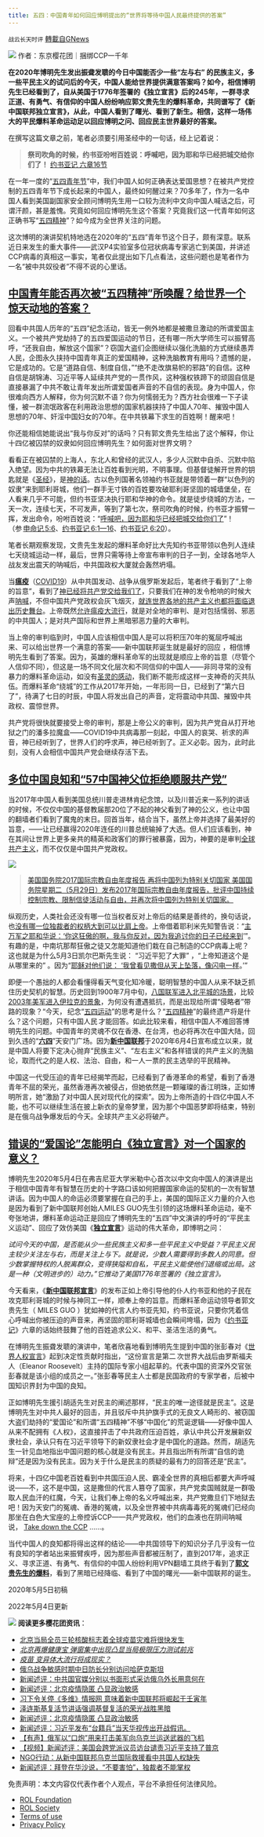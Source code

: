 ```yaml
---
title: 五四：中国青年如何回应博明提出的“世界将等待中国人民最终提供的答案”
---
```

`战云长天时评` [轉載自GNews](https://gnews.org/zh-hans/2465081/)

![](https://assets.gnews.org/wp-content/uploads/2022/05/a84587d61e6083da9214c1f7a88f3d6-scaled.jpg) 
作者：东京樱花团｜捆绑CCP一千年

**在2020年博明先生发出振聋发聩的今日中国能否少一些“左与右” 的民族主义，多一些平民主义的试问后的今天，中国人能给世界提供满意答案吗？如今，相信博明先生已经看到了，自从美国于1776年签署的《独立宣言》后的245年，一群寻求正道、有勇气、有信仰的中国人纷纷响应郭文贵先生的爆料革命，共同谱写了《新中国联邦独立宣言》，从此，中国人看到了曙光、看到了新生。相信，这样一场伟大的平民爆料革命运动足以回应博明之问、回应民主世界最好的答案。**
 
在撰写这篇文章之前，笔者必须要引用圣经中的一句话，经上记着说：

> **祭司吹角的时候，约书亚吩咐百姓说：呼喊吧，因为耶和华已经把城交给你们了！**
> [约书亚记 六章16节](https://wd.bible/jos.6.16.rcuv_s_s)

在一年一度的“[五四青年节](https://www.britannica.com/event/May-Fourth-Movement)”中，我们中国人如何正确表达爱国思想？在被共产党控制的五四青年节下成长起来的中国人，最终如何醒过来？70多年了，作为一名中国人看到美国副国家安全顾问博明先生用一口较为流利中文向中国人喊话之后，可谓汗颜，甚是羞愧。究竟如何回应博明先生这个答案？究竟我们这一代青年如何这正确书写“[五四精神](https://www.britannica.com/event/May-Fourth-Movement#:~:text=%E9%99%88%E7%8B%AC%E7%A7%80%EF%BC%8C%E5%BC%80%E5%A7%8B%E9%BC%93%E5%8A%A8%E4%B8%AD%E5%9B%BD%E7%A4%BE%E4%BC%9A%E7%9A%84%E6%94%B9%E9%9D%A9%E5%92%8C%E5%8A%A0%E5%BC%BA%E3%80%82%E4%BD%9C%E4%B8%BA%E5%85%B6%E4%B8%AD%E7%9A%84%E4%B8%80%E9%83%A8%E5%88%86%E6%96%B0%E6%96%87%E5%8C%96%E8%BF%90%E5%8A%A8%EF%BC%8C%E4%BB%96%E4%BB%AC%E6%94%BB%E5%87%BB%E4%BC%A0%E7%BB%9F%E5%84%92%E5%AE%B6%E6%80%9D%E6%83%B3%EF%BC%8C%E5%B4%87%E5%B0%9A%E8%A5%BF%E6%96%B9%E6%80%9D%E6%83%B3%EF%BC%8C%E7%89%B9%E5%88%AB%E6%98%AF%E7%A7%91%E5%AD%A6%E5%92%8C%E6%B0%91%E4%B8%BB%E3%80%82%E4%BB%96%E4%BB%AC%E5%AF%B9%E8%87%AA%E7%94%B1%E4%B8%BB%E4%B9%89%E3%80%81%E5%AE%9E%E7%94%A8%E4%B8%BB%E4%B9%89%E3%80%81%E6%B0%91%E6%97%8F%E4%B8%BB%E4%B9%89%E3%80%81%E6%97%A0%E6%94%BF%E5%BA%9C%E4%B8%BB%E4%B9%89%E5%92%8C%E7%A4%BE%E4%BC%9A%E4%B8%BB%E4%B9%89%E7%9A%84%E6%8E%A2%E7%A9%B6%E4%B8%BA%E6%89%B9%E5%88%A4%E4%B8%AD%E5%9B%BD%E4%BC%A0%E7%BB%9F%E4%BC%A6%E7%90%86%E3%80%81%E5%93%B2%E5%AD%A6%E3%80%81%E5%AE%97%E6%95%99%E4%BB%A5%E5%8F%8A%E7%A4%BE%E4%BC%9A%E5%92%8C%E6%94%BF%E6%B2%BB%E5%88%B6%E5%BA%A6%E6%8F%90%E4%BE%9B%E4%BA%86%E5%9F%BA%E7%A1%80%E3%80%82)”？如今成为全世界关注的问题。
 
这次博明的演讲契机特地选在2020年的“五四”青年节这个日子，颇有深意。联系近日来发生的重大事件——武汉P4实验室多位冠状病毒专家逃亡到美国，并讲述CCP病毒的真相这一事实，笔者仅此提出如下几点看法，这些问题也是笔者作为一名“被中共奴役者”不得不说的心里话。
 
## **[中国青年能否再次被“五四精神”所唤醒？](https://www.britannica.com/event/May-Fourth-Movement)[给世界一个惊天动地的答案？](https://www.dw.com/zh/%E5%85%AD%E5%9B%9B%E5%BD%93%E5%A4%A9%E9%83%9D%E6%B5%B7%E4%B8%9C%E5%AE%A3%E8%AF%BB%E6%96%B0%E4%B8%AD%E5%9B%BD%E6%88%90%E7%AB%8B%E5%AE%A3%E8%A8%80/a-53681974)** 
 
回看中共国人历年的“五四”纪念活动，皆无一例外地都是被撒旦激动的所谓爱国主义。一个被共产党劫持了的五四爱国运动的节日，还有哪一所大学师生可以振臂高呼，“还我自由，解放这个国家”？窃国大盗们企图继续以强化洗脑的方式继续愚弄人民，企图永久挟持中国青年真正的爱国精神，这种洗脑教育有用吗？遗憾的是，它是成功的。它是“道路自信、制度自信，”“绝不走改旗易帜的邪路”的自信。这种自信是胡锦涛、习近平等人延续共产党的一贯作风，这种强权铁蹄下的顽固自信是直接暴漏了中共不敢让青年发出所谓爱国者声音的不自信的表现。身为中国人，你很难向西方人解释，你为何沉默不语？你为何懦弱无为？西方社会很难一下子读懂，被一群流氓政客在利用政治思想的国家机器挟持了中国人70年、摧毁中国人思想的70年、奸淫中国妇女的70年。在中共铁幕下求生的百姓啊！醒来吧！
 
你还能相信她能说出“我与你反对”的话吗？只有郭文贵先生给出了这个解释，你让十四亿被囚禁的奴隶如何回应博明先生？如何面对世界文明？
 
看看正在被囚禁的上海人，东北人和曾经的武汉人，多少人沉默中自杀、沉默中陷入绝望。因为中共的铁幕无法让百姓看到光明，不明事理。但基督徒解开世界的钥匙就是《[圣经](https://wd.bible/gen.1.cunps)》，是[神的话](https://wd.bible/luk.1.37.cunps#:~:text=37%E5%9B%A0%E4%B8%BA%EF%BC%8C%E5%87%BA%E4%BA%8E-,%E7%A5%9E%E7%9A%84%E8%AF%9D,-%EF%BC%8C%E6%B2%A1%E6%9C%89%E4%B8%80%E5%8F%A5%E4%B8%8D)。古以色列国著名领袖约书亚就是带领着一群“以色列的奴隶”来到耶利哥城，他们一群手无寸铁的百姓要攻破耶利哥坚固的城墙堡垒，在人看来几乎不可能，但约书亚坚决执行耶和华神的命令。就是徒步绕城的方法，一天一次，连续七天，不可发声，等到了第七次，祭司吹角的时候，约书亚才振臂一挥，发出命令，吩咐百姓说：“[呼喊吧，因为耶和华已经把城交给你们了](https://wd.bible/jos.6.16.cunps)”！（参 [申命记 5:6](https://wd.bible/deu.5.cunps#:~:text=6%E2%80%9C%E2%80%98%E6%88%91%E6%98%AF%E8%80%B6%E5%92%8C%E5%8D%8E,%E6%9C%89%E5%88%AB%E7%9A%84%E7%A5%9E%E3%80%82)、[约书亚记 6:1—16](https://wd.bible/jos.6.cunps#:~:text=1%20%E8%80%B6%E5%88%A9,%E4%BA%A4%E7%BB%99%E4%BD%A0%E4%BB%AC%E4%BA%86%EF%BC%81)、[约书亚记 6:20](https://wd.bible/jos.6.cunps#:~:text=20%E4%BA%8E%E6%98%AF%E7%99%BE%E5%A7%93%E5%91%BC%E5%96%8A%EF%BC%8C%E7%A5%AD%E5%8F%B8%E4%B9%9F%E5%90%B9%E8%A7%92%E3%80%82%E7%99%BE%E5%A7%93%E5%90%AC%E8%A7%81%E8%A7%92%E5%A3%B0%EF%BC%8C%E4%BE%BF%E5%A4%A7%E5%A3%B0%E5%91%BC%E5%96%8A%EF%BC%8C%E5%9F%8E%E5%A2%99%E5%B0%B1%E5%A1%8C%E9%99%B7%EF%BC%8C%E7%99%BE%E5%A7%93%E4%BE%BF%E4%B8%8A%E5%8E%BB%E8%BF%9B%E5%9F%8E%EF%BC%8C%E5%90%84%E4%BA%BA%E5%BE%80%E5%89%8D%E7%9B%B4%E4%B8%8A%EF%BC%8C%E5%B0%86%E5%9F%8E%E5%A4%BA%E5%8F%96)）。
 
笔者长期观察发现，文贵先生发起的爆料革命好比大先知约书亚带领以色列人连续七天绕城运动一样，最后，世界只需等待上帝宣布审判的日子一到，全球各地华人战友发出震天的呐喊后，中共国政权大厦就会轰然坍塌。
 
当[**瘟疫**](https://wd.bible/2ch.20.9.cunps)（[COVID19](https://www.worldometers.info/coronavirus/)）从中共国发动、战争从俄罗斯发起后，笔者终于看到了“上帝的旨意”，看到了[神已经将共产党交给我们了](https://wd.bible/deu.7.23.cunps)，只要我们在神的发令枪响的时候大声[呐喊](https://wd.bible/jer.50.15.cunps)，不但中国共产党政权会灰飞烟灭，[就连世界各地的共产主义也都将面临退出历史舞台](https://www.abc.net.au/news/2020-01-05/chinas-communist-party-is-at-a-fatal-age-for-one-party-regimes/11807138)。上帝既然[允许瘟疫大流行](https://wd.bible/jer.29.18.cunps)，就是对全地的审判、是对包括懦弱、邪恶的中共国人；是对共产国际和世界上黑暗邪恶力量的大审判。
 
当上帝的审判临到时，中国人应该相信中国人是可以将积压70年的冤屈呼喊出来、可以给出世界一个满意的答案——新中国联邦诞生就是最好的回应 ，相信博明先生看到了答案。因为，英雄的爆料革命军的出现就是顺应上帝的旨意（尽管个人信仰不同），但这是一场不同文化层次和不同信仰的中国人——非同寻常的没有暴力的爆料革命运动，如没有[圣灵的感动](https://wd.bible/1th.5.19.cunps)，我们断不能形成这样一支神奇的灭共队伍。而爆料革命“绕城”的工作从2017年开始，一年形同一日，已经到了“第六日了”，待满了七日的时辰，中国人将发出自己的声音，定将震动中共国、摧毁中共政权、震惊世界。
 
共产党将很快就要接受上帝的审判，那是上帝公义的审判，因为共产党自从打开地狱之门的潘多拉魔盒——COVID19中共病毒那一刻起，中国人的哀哭、祈求的声音，神已经听到了，世界人们的呼求声，神已经听到了。正义必彰。因为，此时此刻，没有人会相信中国共产党会继续存活下去。
 
## [**多位中国良知和“57中国神父位拒绝顺服共产党”**](https://zh.bitterwinter.org/tension-escalates-in-the-diocese-of-mindong/)
 
当2017年中国人看到美国总统川普走进林肯纪念馆，以及川普近来一系列的讲话的时候，不仅仅中国的基督教届那20位了不起的神父看到了神的公义，也让中国的翻墙者们看到了魔鬼的末日。回首当年，结合当下，虽然上帝并选择了最美好的旨意，——让已经赢得2020年连任的川普总统输掉了大选。但人们应该看到，神在其间让世界上更多亲共的精英和政客们的罪行被暴露，因为，神要的是审判[全球共产主义](https://en.wikipedia.org/wiki/World_communism)，而不仅仅是中国共产党政权。
 
![](https://pbs.twimg.com/media/DebmLIyU8AAoB7f?format=jpg&amp;name=4096x4096)

> [美国国务院2017国际宗教自由年度报告 再将中国列为特别关切国家 美国国务院星期二（5月29日）发布2017年国际宗教自由年度报告，批评中国持续控制宗教、限制信徒活动与自由，并再次将中国列为特别关切国家。](https://twitter.com/RFA_Chinese/status/1001741110346108928?s=20&amp;t=mUPczuog6PUrSTtwNlNFhg)

纵观历史，人类社会还没有哪一位当权者反对上帝后的结果是善终的，换句话说，也[没有哪一位独裁者的权柄大到可以比肩上帝](https://wd.bible/isa.14.15.cunps#:~:text=%E6%88%91%E8%A6%81%E5%8D%87%E5%88%B0%E9%AB%98,%E6%B7%B1%E4%B9%8B%E5%A4%84%E3%80%82)。上帝借着耶利米先知警告说：“[主万军之耶和华说：‘你这狂傲的啊，我与你反对，因为我追讨你的日子已经来到](https://wd.bible/jer.50.31.cunps#:~:text=31%E4%B8%BB%E4%B8%87,%E6%97%A5%E5%AD%90%E5%B7%B2%E7%BB%8F%E6%9D%A5%E5%88%B0%E3%80%82)’”。有趣的是，中南坑那帮狂傲之徒又怎能知道他们栽在自己制造的CCP病毒上呢？这也就是为什么5月3日凯尔巴斯先生说： “习近平犯了大罪” ，“上帝知道这个是从哪里来的” 。因为“[耶稣对他们说： ‘我曾看见撒但从天上坠落，像闪电一样](https://wd.bible/luk.10.18.cunps)。’”
 
即便一个愚拙的人都会看懂得看天气变化知冷暖，聪明智慧的中国人从来不缺乏抓住历史契机的智慧。历史回到1900年7月中旬，[八国联军进入北平城的场景](https://www.youtube.com/watch?v=qALS7hwenWQ)，比较[2003年美军进入伊拉克的景象](https://edition.cnn.com/2003/WORLD/meast/03/21/sprj.irq.safwan/index.html)，为何没有遭遇抵抗，而是出现给所谓“侵略者”带路的现象？“今天， 纪念“[五四运动](https://www.britannica.com/event/May-Fourth-Movement)”的思考是什么？“[五四精神](https://www.britannica.com/event/May-Fourth-Movement#:~:text=%E9%99%88%E7%8B%AC%E7%A7%80%EF%BC%8C%E5%BC%80%E5%A7%8B%E9%BC%93%E5%8A%A8%E4%B8%AD%E5%9B%BD%E7%A4%BE%E4%BC%9A%E7%9A%84%E6%94%B9%E9%9D%A9%E5%92%8C%E5%8A%A0%E5%BC%BA%E3%80%82%E4%BD%9C%E4%B8%BA%E5%85%B6%E4%B8%AD%E7%9A%84%E4%B8%80%E9%83%A8%E5%88%86%E6%96%B0%E6%96%87%E5%8C%96%E8%BF%90%E5%8A%A8%EF%BC%8C%E4%BB%96%E4%BB%AC%E6%94%BB%E5%87%BB%E4%BC%A0%E7%BB%9F%E5%84%92%E5%AE%B6%E6%80%9D%E6%83%B3%EF%BC%8C%E5%B4%87%E5%B0%9A%E8%A5%BF%E6%96%B9%E6%80%9D%E6%83%B3%EF%BC%8C%E7%89%B9%E5%88%AB%E6%98%AF%E7%A7%91%E5%AD%A6%E5%92%8C%E6%B0%91%E4%B8%BB%E3%80%82%E4%BB%96%E4%BB%AC%E5%AF%B9%E8%87%AA%E7%94%B1%E4%B8%BB%E4%B9%89%E3%80%81%E5%AE%9E%E7%94%A8%E4%B8%BB%E4%B9%89%E3%80%81%E6%B0%91%E6%97%8F%E4%B8%BB%E4%B9%89%E3%80%81%E6%97%A0%E6%94%BF%E5%BA%9C%E4%B8%BB%E4%B9%89%E5%92%8C%E7%A4%BE%E4%BC%9A%E4%B8%BB%E4%B9%89%E7%9A%84%E6%8E%A2%E7%A9%B6%E4%B8%BA%E6%89%B9%E5%88%A4%E4%B8%AD%E5%9B%BD%E4%BC%A0%E7%BB%9F%E4%BC%A6%E7%90%86%E3%80%81%E5%93%B2%E5%AD%A6%E3%80%81%E5%AE%97%E6%95%99%E4%BB%A5%E5%8F%8A%E7%A4%BE%E4%BC%9A%E5%92%8C%E6%94%BF%E6%B2%BB%E5%88%B6%E5%BA%A6%E6%8F%90%E4%BE%9B%E4%BA%86%E5%9F%BA%E7%A1%80%E3%80%82)”的最终遗产将是什么？这个问题，只有中国人民 才能回答。如此比较来看，相信中国人不难回答博明先生的问题。中国青年的灵魂不仅在香港、在台湾，也必将再次在中国大陆，回到久违的“[**六四**](https://gnews.org/zh-hans/221944/)”天安门广场。因为[**新中国联邦**](https://assets.gnews.org/wp-content/uploads/2020/06/%E3%80%90%E4%B8%AD%E6%96%87%E3%80%91%E6%96%B0%E4%B8%AD%E5%9B%BD%E8%81%94%E9%82%A6%E5%AE%A3%E8%A8%80.pdf)于2020年6月4日宣布成立以来，就是中国人将要下定决心抛弃“民族主义”、“左右主义”和各样错误的共产主义的洗脑论，取而代之的是人权、法治、自由，和一人一票的民主选举的平民精神。
 
中国这一代受压迫的青年已经揭竿而起，已经看到了香港革命的希望，看到了香港青年不屈的荣光，虽然香港再次被侵占，但她依然是一颗璀璨的香江明珠，正如博明所言，她“激励了对中国人民对现代化的探索”。因为上帝所造的十四亿中国人不能，也不可以继续生活在披上新衣的皇帝梦里，因为那个中国恶梦即将结束，特别是在俄乌战争爆发后的今天。全球共产主义必将破产。
 
## **[错误的“爱国论”怎能明白](https://eu.statesman.com/story/news/2021/06/03/opinion-its-time-rescue-usa-fake-patriots/7492151002/)**[**《独立宣言》对一个国家的意义？**](https://www.washingtonpost.com/outlook/2019/07/03/declaration-independence-is-key-americas-founding-it-matters-rest-world-too/)
 
博明先生2020年5月4日在弗吉尼亚大学米勒中心首次以中文向中国人的演讲是出于相信中国青年有智慧在历史的十字路口该如何把握国家命运的契机的一次有智慧讲话。因为中国人的命运必须要掌握在自己的手上，美国的国际正义力量的介入也是因为看到了新中国联邦创始人MILES GUO先生引领的这场爆料革命运动，毫不夸张地讲，爆料革命运动正是回应了博明先生的“五四”中文演讲的呼吁的“平民主义运动”、回应了效仿美国《[**独立宣言**](https://www.archives.gov/founding-docs/declaration-transcript)》运动的伟大革命，即博明之问：
 
*试问今天的中国，是否能从少一些民族主义和多一些平民主义中受益？平民主义民主较少关注左与右，而是关注上与下。就是说，少数人需要得到多数人的同意。但少数掌握特权的人脱离群众，变得狭隘和自私，平民主义能使他们退缩或出局。这是一种（文明进步的）动力。”它推动了美国1776年签署的《独立宣言》。*
 
今天看来，《[**新中国联邦宣言**](https://assets.gnews.org/wp-content/uploads/2020/06/%E3%80%90%E4%B8%AD%E6%96%87%E3%80%91%E6%96%B0%E4%B8%AD%E5%9B%BD%E8%81%94%E9%82%A6%E5%AE%A3%E8%A8%80.pdf)》的发布正如上帝引导他的仆人约书亚和他的子民在攻克耶利哥城的时候与神同工一样，顺奉上帝的旨意。而爆料革命运动领导者郭文贵先生（ MILES GUO ）犹如神的代言人约书亚先知，约书亚说，只要你凭着信心呼喊出你被压迫的声音来，再坚固的耶利哥城墙也会瞬间垮塌，因为《[约书亚记](https://wd.bible/jos.6.cunps)》六章的话始终鼓舞了他的百姓追求公义、和平、圣洁生活的勇气。
 
在博明先生振聋发聩的演讲中，笔者欣喜地看到博明先生提到中国的张彭春对《[世界人权宣言](https://www.un.org/en/about-us/universal-declaration-of-human-rights)》起到决定性贡献时指出，“这份宣言是第二 次世界大战后由罗斯福夫人（Eleanor Roosevelt）主持的国际专家小组起草的。代表中国的资深外交官张彭春就是该小组的成员之一。”张彭春等民主人士都是民国政府的专家学者，后被中国知识界封为中国的良知。
 
正如博明先生援引胡适先生对民主的阐述那样，“民主的唯一途径就是民主”。这是博明先生对中共人最好的回击，并且驳斥中共护旗手式的无良文人畸形的、被窃国大盗们劫持的“爱国论”和所谓“五四精神”不够“中国化”的荒诞逻辑——好像中国人从来不配拥有《人权》，这直接抨击了中共政府压迫百姓，承认中共公开发展新奴隶社会，承认只有在习近平领导下的新奴隶社会才是中国化的道路。然而，胡适先生一针见血地指出中国问题的核心就是没有民主。并且指出所有所谓“自信的诡辩”还是因为没有民主。因为关于什么是民主的质疑的最有力的回答还是“民主”。
 
将来，十四亿中国老百姓看到中共国压迫人民、霸凌全世界的真相后都要大声呼喊说——不，这不是中国，这是撒但的代言人篡夺了国家，共产党卖国贼就是一群吸取人民血汗的红魔，今天，让我们奉上帝的名义呼喊出来，共产党撒旦们下地狱去吧！因为天安门的冤魂、香港的冤魂，以及全世界被中共病毒毒死的冤魂们已经向那坐在白色大宝座的上帝控诉CCP——共产党政权，他们的血液也在阴间呐喊说， [Take down the CCP](https://youtu.be/LnV52tWFrWI) ……。
 
当代中国人的良知都将得出这样的结论——中共国领导下的知识分子几乎没有一位有良知的学者站出来振臂疾呼，因为那些声音都被压制了，直到2017年，追求正义、寻求正道、有勇气、有信仰的中国人纷纷利用VPN翻墙工具终于看到了[**郭文贵先生的爆料**](https://www.youtube.com/watch?v=6cQU27uegzk)，看到了黑暗已经降临、看到了中国的曙光——新中国联邦的诞生。

2020年5月5日初稿
 
2022年5月4日更新

 ![](https://assets.gnews.org/wp-content/uploads/2022/05/356c290fdbcc06e1bb36b47529ca9f3.jpg) 
**阅读更多樱花团资讯**：
 
- [北京当局全员三轮核酸标志着全球疫苗灾难将很快发生](https://gnews.org/zh-hans/2459876/)
- [*北京再爆健康宝* *弹窗集中出现凸显当局极限压力测试前兆*](https://gnews.org/zh-hans/2454303/)
- [*疫苗* *变异体大流行将成现实？*](https://gnews.org/zh-hans/2459395/)
- [俄乌战争敏感时期中日防长分别访问哈萨克斯坦](https://gnews.org/zh-hans/2446796/)
- [新闻述评：中共国官媒分别以书面形式采访俄乌外长用意何在](https://gnews.org/zh-hans/2442270/)
- [新闻述评：北京疫情隐匿 凸显政治敏感](https://gnews.org/zh-hans/2410031/)
- [习下令关停《多维》情报网 意味着新中国联邦将崛起于壬寅年](https://gnews.org/zh-hans/2424590/)
- [泽连斯基复活节讲话强调基督复活的荣光战胜黑暗](https://gnews.org/zh-hans/2411535/)
- [新闻述评：北京疫情隐匿 凸显政治敏感](https://gnews.org/zh-hans/2410031/)
- [新闻述评：习近平发布“台籍兵”当天华视传出开战假讯。](https://gnews.org/zh-hans/2384195/)
- [【有声】俄军以“口炮”用来打击美军向乌克兰运送武器的飞机](https://gnews.org/zh-hans/2371728/)
- [【视频】新闻述评：美国会跨党派议员访台谴责习近平支持了普京](https://gnews.org/zh-hans/2356260/)
- [NGO行动：从新中国联邦乌克兰国际救援看中共国人权缺失](https://gnews.org/zh-hans/2283816/)
- [新闻述评：拜登在华沙说，“不要害怕”，独裁者不能](https://gnews.org/zh-hans/2247198/)[掌权](https://gnews.org/zh-hans/2247198/)

免责声明：本文内容仅代表作者个人观点，平台不承担任何法律风险。
  
- [ROL Foundation](https://rolfoundation.org/)
- [ROL Society](https://rolsociety.org/)
- [Terms of use](https://gnews.org/terms-of-use-3/)
- [Privacy Policy](https://gnews.org/privacy-policy/)
